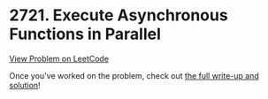 # 2721. Execute Asynchronous Functions in Parallel

[View Problem on LeetCode](https://leetcode.com/problems/execute-asynchronous-functions-in-parallel/)

Once you've worked on the problem, check out [the full write-up and solution](solution.md)!
